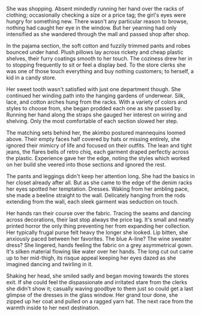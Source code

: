 She was shopping. Absent mindedly running her hand over the racks of
clothing; occasionally checking a size or a price tag; the girl's eyes
were hungry for something new. There wasn't any particular reason to
browse, nothing had caught her eye in the window. But her yearning had
only intensified as she wandered through the mall and passed shop after
shop.

In the pajama section, the soft cotton and fuzzily trimmed pants and
robes bounced under hand. Plush pillows lay across rickety and cheap
plastic shelves, their furry coatings smooth to her touch. The coziness
drew her in to stopping frequently to sit or feel a display bed. To the
store clerks she was one of those touch everything and buy nothing
customers; to herself, a kid in a candy store.

Her sweet tooth wasn't satisfied with just one department though. She continued
her winding path into the hanging gardens of underwear. Silk, lace, and
cotton arches hung from the racks. With a variety of colors and styles
to choose from, she began prodded each one as she passed by. Running her
hand along the straps she gauged her interest on wiring and shelving.
Only the most comfortable of each section slowed her step.

The matching sets behind her, the akimbo postured mannequins loomed
above. Their empty faces half covered by hats or missing entirely,
she ignored their mimicry of life and focused on their outfits. The lean
and tight jeans, the flares bells of retro chiq, each garment draped
perfectly across the plastic. Experience gave her the edge, noting the
styles which worked on her build she veered into those sections and
ignored the rest.

The pants and leggings didn't keep her attention long. She had the
basics in her closet already after all. But as she came to the edge of
the denim racks her eyes spotted her temptation. Dresses. Waking from
her ambling pace, she made a beeline straight to the wall. Delicately
hanging from the rods extending from the wall, each sleek garment was
seduction on touch.

Her hands ran their course over the fabric. Tracing the seams and
dancing across decorations, their last stop always the price tag. It's
small and neatly printed horror the only thing preventing her from
expanding her collection. Her typically frugal purse felt heavy the
longer she looked. Lip bitten, she anxiously paced between her
favorites. The blue A-line? The wine sweater dress? She lingered, hands
feeling the fabric on a grey asymmetrical   gown. It's silken material
flowing like water over her hands. The long cut out came up to her
mid-thigh, its risque appeal keeping her eyes dazed as she imagined
dancing and twirling in it.

Shaking her head, she smiled sadly and began moving towards the stores
exit. If she could feel the dispassionate and irritated stare from the
clerks she didn't show it; casually waving goodbye to them just so could
get a last glimpse of the dresses in the glass window. Her grand tour
done, she zipped up her coat and pulled on a ragged yarn hat. The next
race from the warmth inside to her next destination.
